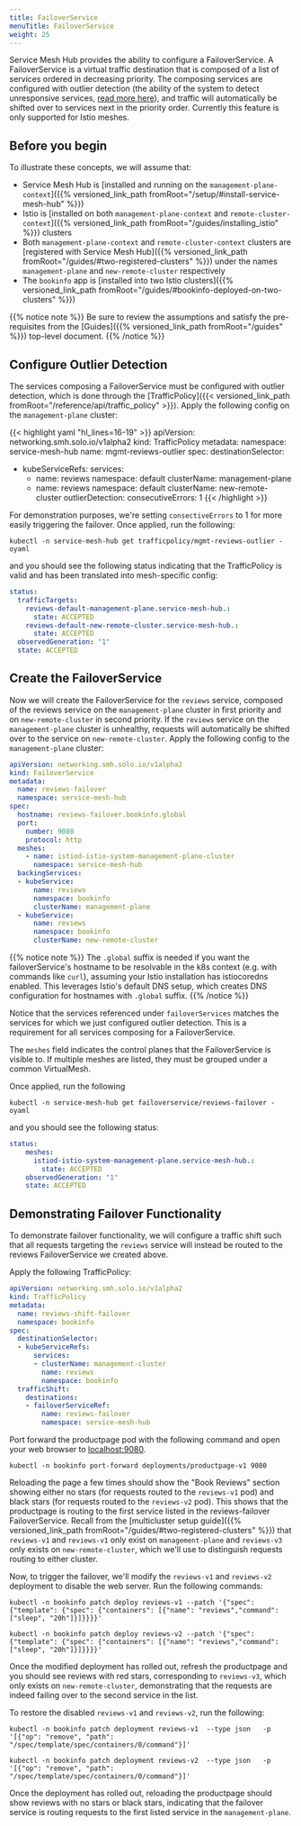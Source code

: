 ```yaml
---
title: FailoverService
menuTitle: FailoverService
weight: 25
---
```


Service Mesh Hub provides the ability to configure a FailoverService. A FailoverService is
 a virtual traffic destination that is composed of a list of services ordered in decreasing
priority. The composing services are configured with outlier detection (the ability of the system 
to detect unresponsive services, [read more here](https://www.envoyproxy.io/docs/envoy/latest/intro/arch_overview/upstream/outlier)), and traffic will automatically be shifted over to 
services next in the priority order. Currently this feature is only supported for Istio meshes.

## Before you begin
To illustrate these concepts, we will assume that:

* Service Mesh Hub is [installed and running on the `management-plane-context`]({{% versioned_link_path fromRoot="/setup/#install-service-mesh-hub" %}})
* Istio is [installed on both `management-plane-context` and `remote-cluster-context`]({{% versioned_link_path fromRoot="/guides/installing_istio" %}}) clusters
* Both `management-plane-context` and `remote-cluster-context` clusters are [registered with Service Mesh Hub]({{% versioned_link_path fromRoot="/guides/#two-registered-clusters" %}})
under the names `management-plane` and `new-remote-cluster` respectively
* The `bookinfo` app is [installed into two Istio clusters]({{% versioned_link_path fromRoot="/guides/#bookinfo-deployed-on-two-clusters" %}})


{{% notice note %}}
Be sure to review the assumptions and satisfy the pre-requisites from the [Guides]({{% versioned_link_path fromRoot="/guides" %}}) top-level document.
{{% /notice %}}

## Configure Outlier Detection

The services composing a FailoverService must be configured with outlier detection, 
which is done through the [TrafficPolicy]({{< versioned_link_path fromRoot="/reference/api/traffic_policy" >}}).
Apply the following config on the `management-plane` cluster:

{{< highlight yaml "hl_lines=16-19" >}}
apiVersion: networking.smh.solo.io/v1alpha2
kind: TrafficPolicy
metadata:
  namespace: service-mesh-hub
  name: mgmt-reviews-outlier
spec:
  destinationSelector:
  - kubeServiceRefs:
      services:
      - name: reviews
        namespace: default
        clusterName: management-plane
      - name: reviews
        namespace: default
        clusterName: new-remote-cluster
  outlierDetection:
    consecutiveErrors: 1
{{< /highlight >}}

For demonstration purposes, we're setting `consectiveErrors` to 1 for more easily
triggering the failover. Once applied, run the following:

```shell
kubectl -n service-mesh-hub get trafficpolicy/mgmt-reviews-outlier -oyaml
```

and you should see the following status indicating that the TrafficPolicy is valid and has been translated
into mesh-specific config:

```yaml
status:
  trafficTargets:
    reviews-default-management-plane.service-mesh-hub.:
      state: ACCEPTED
    reviews-default-new-remote-cluster.service-mesh-hub.:
      state: ACCEPTED
  observedGeneration: "1"
  state: ACCEPTED
```

## Create the FailoverService

Now we will create the FailoverService for the `reviews` service, composed of the 
reviews service on the `management-plane` cluster in first priority and on `new-remote-cluster`
in second priority. If the `reviews` service on the `management-plane` cluster is unhealthy,
 requests will automatically be shifted over to the service on `new-remote-cluster`.
 Apply the following config to the `management-plane` cluster:
 
```yaml
apiVersion: networking.smh.solo.io/v1alpha2
kind: FailoverService
metadata:
  name: reviews-failover
  namespace: service-mesh-hub
spec:
  hostname: reviews-failover.bookinfo.global
  port:
    number: 9080
    protocol: http
  meshes:
    - name: istiod-istio-system-management-plane-cluster
      namespace: service-mesh-hub
  backingServices:
  - kubeService:
      name: reviews
      namespace: bookinfo
      clusterName: management-plane
  - kubeService:
      name: reviews
      namespace: bookinfo
      clusterName: new-remote-cluster
```

{{% notice note %}}
The `.global` suffix is needed if you want the failoverService's hostname to be resolvable in the k8s context (e.g. with commands like `curl`), assuming
your Istio installation has istiocoredns enabled. This leverages Istio's default DNS setup, which creates DNS configuration for hostnames with `.global` suffix.
{{% /notice %}}

Notice that the services referenced under `failoverServices` matches the services
for which we just configured outlier detection. This is a requirement for all services composing
for a FailoverService.

The `meshes` field indicates the control planes that the FailoverService is visible to.
If multiple meshes are listed, they must be grouped under a common VirtualMesh.

Once applied, run the following

```shell
kubectl -n service-mesh-hub get failoverservice/reviews-failover -oyaml
```

and you should see the following status:

```yaml
status:
    meshes:
      istiod-istio-system-management-plane.service-mesh-hub.:
        state: ACCEPTED
    observedGeneration: "1"
    state: ACCEPTED
```

## Demonstrating Failover Functionality

To demonstrate failover functionality, we will configure a traffic shift such that all requests
targeting the `reviews` service will instead be routed to the reviews FailoverService
we created above.

Apply the following TrafficPolicy:

```yaml
apiVersion: networking.smh.solo.io/v1alpha2
kind: TrafficPolicy
metadata:
  name: reviews-shift-failover
  namespace: bookinfo
spec:
  destinationSelector:
  - kubeServiceRefs:
      services:
      - clusterName: management-cluster
        name: reviews
        namespace: bookinfo
  trafficShift:
    destinations:
    - failoverServiceRef:
        name: reviews-failover
        namespace: service-mesh-hub
```

Port forward the productpage pod with the following command and open your web browser to
[localhost:9080](http://localhost:9080/productpage?u=normal).

```shell
kubectl -n bookinfo port-forward deployments/productpage-v1 9080
```

Reloading the page a few times should show the "Book Reviews" section showing either
no stars (for requests routed to the `reviews-v1` pod) and black stars 
(for requests routed to the `reviews-v2` pod). This shows that the productpage is routing
to the first service listed in the reviews-failover FailoverService. Recall from the
[multicluster setup guide]({{% versioned_link_path fromRoot="/guides/#two-registered-clusters" %}})
that `reviews-v1` and `reviews-v1` only exist on `management-plane` and `reviews-v3` only
exists on `new-remote-cluster`, which we'll use to distinguish requests routing to either cluster.

Now, to trigger the failover, we'll modify the `reviews-v1` and `reviews-v2` deployment
to disable the web server. Run the following commands:

```shell
kubectl -n bookinfo patch deploy reviews-v1 --patch '{"spec": {"template": {"spec": {"containers": [{"name": "reviews","command": ["sleep", "20h"]}]}}}}'
```

```shell
kubectl -n bookinfo patch deploy reviews-v2 --patch '{"spec": {"template": {"spec": {"containers": [{"name": "reviews","command": ["sleep", "20h"]}]}}}}'
```

Once the modified deployment has rolled out, refresh the productpage and you should see
reviews with red stars, corresponding to `reviews-v3`, which only exists on `new-remote-cluster`,
demonstrating that the requests are indeed failing over to the second service in the list.

To restore the disabled `reviews-v1` and `reviews-v2`, run the following:

```shell
kubectl -n bookinfo patch deployment reviews-v1  --type json   -p '[{"op": "remove", "path": "/spec/template/spec/containers/0/command"}]'
```

```shell
kubectl -n bookinfo patch deployment reviews-v2  --type json   -p '[{"op": "remove", "path": "/spec/template/spec/containers/0/command"}]'
```

Once the deployment has rolled out, reloading the productpage should show reviews with no stars or black stars, indicating that
the failover service is routing requests to the first listed service in the `management-plane`.
